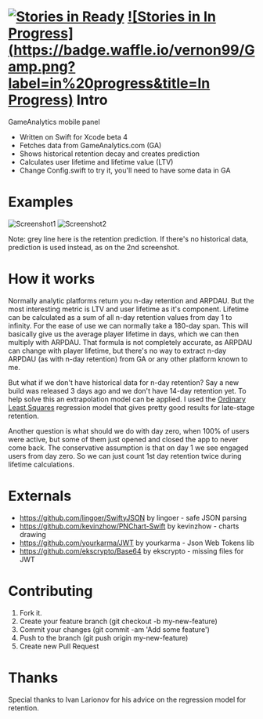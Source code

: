 [![Stories in Ready](https://badge.waffle.io/vernon99/Gamp.png?label=ready&title=Ready)](https://waffle.io/vernon99/Gamp)
[![Stories in In Progress](https://badge.waffle.io/vernon99/Gamp.png?label=in%20progress&title=In Progress)](https://waffle.io/vernon99/Gamp)
Intro
====

GameAnalytics mobile panel
* Written on Swift for Xcode beta 4
* Fetches data from GameAnalytics.com (GA)
* Shows historical retention decay and creates prediction
* Calculates user lifetime and lifetime value (LTV)
* Change Config.swift to try it, you'll need to have some data in GA

Examples
====

![Screenshot1](https://dl.dropboxusercontent.com/u/33878896/gamp01.png)
![Screenshot2](https://dl.dropboxusercontent.com/u/33878896/gamp02.png)

Note: grey line here is the retention prediction. If there's no historical data, prediction is used instead, as on the 2nd screenshot.

How it works
====

Normally analytic platforms return you n-day retention and ARPDAU. But the most interesting metric is LTV and user lifetime as it's component. Lifetime can be calculated as a sum of all n-day retention values from day 1 to infinity. For the ease of use we can normally take a 180-day span. This will basically give us the average player lifetime in days, which we can then multiply with ARPDAU. That formula is not completely accurate, as ARPDAU can change with player lifetime, but there's no way to extract n-day ARPDAU (as with n-day retention) from GA or any other platform known to me.

But what if we don't have historical data for n-day retention? Say a new build was released 3 days ago and we don't have 14-day retention yet. To help solve this an extrapolation model can be applied. I used the [Ordinary Least Squares](http://en.wikipedia.org/wiki/Ordinary_least_squares) regression model that gives pretty good results for late-stage retention.

Another question is what should we do with day zero, when 100% of users were active, but some of them just opened and closed the app to never come back. The conservative assumption is that on day 1 we see engaged users from day zero. So we can just count 1st day retention twice during lifetime calculations.

Externals
====

* https://github.com/lingoer/SwiftyJSON by lingoer - safe JSON parsing
* https://github.com/kevinzhow/PNChart-Swift by kevinzhow - charts drawing
* https://github.com/yourkarma/JWT by yourkarma - Json Web Tokens lib
* https://github.com/ekscrypto/Base64 by ekscrypto - missing files for JWT

Contributing
====

1. Fork it. 
2. Create your feature branch (git checkout -b my-new-feature)
3. Commit your changes (git commit -am 'Add some feature')
4. Push to the branch (git push origin my-new-feature)
5. Create new Pull Request

Thanks
====

Special thanks to Ivan Larionov for his advice on the regression model for retention.
